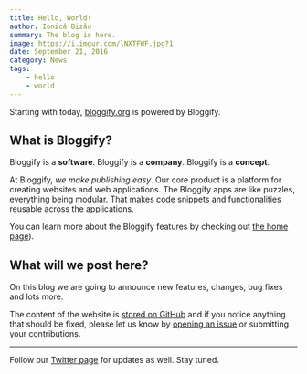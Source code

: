 ```yaml
---
title: Hello, World!
author: Ionică Bizău
summary: The blog is here.
image: https://i.imgur.com/lNXTFWF.jpg?1
date: September 21, 2016
category: News
tags:
    - hello
    - world
---
```


Starting with today, [bloggify.org](https://bloggify.org) is powered by Bloggify.

## What is Bloggify?

Bloggify is a **software**. Bloggify is a **company**. Bloggify is a **concept**.

At Bloggify, *we make publishing easy*. Our core product is a platform for creating websites and web applications. The Bloggify apps are like puzzles, everything being modular. That makes code snippets and functionalities reusable across the applications.

You can learn more about the Bloggify features by checking out [the home page](/)).


## What will we post here?

On this blog we are going to announce new features, changes, bug fixes and lots more.

The content of the website is [stored on GitHub](https://github.com/Bloggify/newww) and if you notice anything that should be fixed, please let us know by [opening an issue](https://github.com/Bloggify/newww/issues/new) or submitting your contributions.

---

Follow our [Twitter page](https://twitter.com/Bloggify) for updates as well. Stay tuned.
